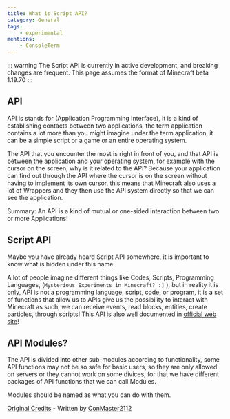 ```yaml
---
title: What is Script API?
category: General
tags:
    - experimental
mentions:
	- ConsoleTerm
---
```


::: warning
The Script API is currently in active development, and breaking changes are frequent. This page assumes the format of Minecraft beta 1.19.70
:::

## API
API is stands for (Application Programming Interface), it is a kind of establishing contacts between two applications, the term application contains a lot more than you might imagine under the term application, it can be a simple script or a game or an entire operating system.

The API that you encounter the most is right in front of you, and that API is between the application and your operating system, for example with the cursor on the screen, why is it related to the API? Because your application can find out through the API where the cursor is on the screen without having to implement its own cursor, this means that Minecraft also uses a lot of Wrappers and they then use the API system directly so that we can see the application.

Summary: An API is a kind of mutual or one-sided interaction between two or more Applications!

## Script API

Maybe you have already heard Script API somewhere, it is important to know what is hidden under this name.

A lot of people imagine different things like Codes, Scripts, Programming Languages, (`Mysterious Experiments in Minecraft? :]` ), but in reality it is only, API is not a programming language, script, code, or program, it is a set of functions that allow us to APIs give us the possibility to interact with Minecraft as such, we can receive events, read blocks, entities, create particles, through scripts! This API is also well documented in [official web site](https://learn.microsoft.com/en-us/minecraft/creator/scriptapi/minecraft/server/minecraft-server)!

## API Modules?

The API is divided into other sub-modules according to functionality, some API functions may not be so safe for basic users, so they are only allowed on servers or they cannot work on some divices, for that we have different packages of API functions that we can call Modules.

Modules should be named as what you can do with them.

[Original Credits](https://github.com/JaylyDev/ScriptAPI/tree/main/docs/MinecraftApi#readme) - Written by [ConMaster2112](https://github.com/ConsoleTerm)